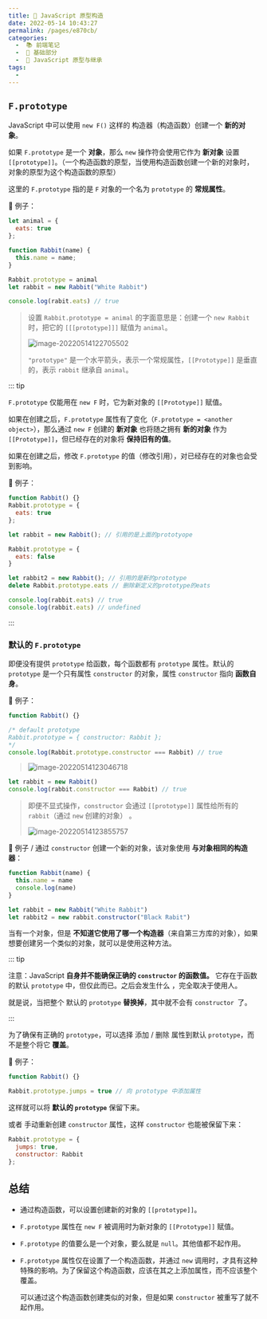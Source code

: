 ```yaml
---
title: 🗻 JavaScript 原型构造
date: 2022-05-14 10:43:27
permalink: /pages/e870cb/
categories:
  -  📚 前端笔记
  -  🚶 基础部分
  -  📘 JavaScript 原型与继承
tags:
  - 
---
```




## `F.prototype`

JavaScript 中可以使用 `new F()` 这样的 构造器（构造函数）创建一个 **新的对象**。

如果 `F.prototype` 是一个 **对象**，那么 `new` 操作符会使用它作为 **新对象** 设置 `[[prototype]]`。（一个构造函数的原型，当使用构造函数创建一个新的对象时，对象的原型为这个构造函数的原型）

这里的 `F.prototype` 指的是 `F` 对象的一个名为 `prototype` 的 **常规属性**。



🌰 例子：
```js
let animal = {
  eats: true
};

function Rabbit(name) {
  this.name = name;
}

Rabbit.prototype = animal
let rabbit = new Rabbit("White Rabbit")

console.log(rabit.eats) // true
```

> 设置 `Rabbit.prototype = animal` 的字面意思是：创建一个 `new Rabbit` 时，把它的 `[[[prototype]]]` 赋值为 `animal`。
>
> ![image-20220514122705502](https://cdn.jsdelivr.net/gh/simon1uo/image-flow@master/image/6oy2ES.png)
>
> `"prototype"` 是一个水平箭头，表示一个常规属性，`[[Prototype]]` 是垂直的，表示 `rabbit` 继承自 `animal`。



::: tip 

`F.prototype` 仅能用在 `new F` 时，它为新对象的 `[[Prototype]]` 赋值。

如果在创建之后，`F.prototype` 属性有了变化（`F.prototype = <another object>`），那么通过 `new F` 创建的 **新对象** 也将随之拥有 **新的对象** 作为 `[[Prototype]]`，但已经存在的对象将 **保持旧有的值**。

如果在创建之后，修改 `F.prototype` 的值（修改引用），对已经存在的对象也会受到影响。



🌰 例子：
```js
function Rabbit() {}
Rabbit.prototype = {
  eats: true
};

let rabbit = new Rabbit(); // 引用的是上面的prototyope

Rabbit.prototype = {
  eats: false
}

let rabbit2 = new Rabbit(); // 引用的是新的prototype
delete Rabbit.prototype.eats // 删除新定义的prototype的eats

console.log(rabbit.eats) // true
console.log(rabbit.eats) // undefined
```

:::



### 默认的 `F.prototype`

即便没有提供 `prototype` 给函数，每个函数都有 `prototype` 属性。默认的 `prototype` 是一个只有属性 `constructor` 的对象，属性 `constructor` 指向 **函数自身**。



🌰 例子：
```js
function Rabbit() {}

/* default prototype
Rabbit.prototype = { constructor: Rabbit };
*/
console.log(Rabbit.prototype.constructor === Rabbit) // true
```

> ![image-20220514123046718](https://cdn.jsdelivr.net/gh/simon1uo/image-flow@master/image/u5rL9y.png)

```js
let rabbit = new Rabbit()
console.log(rabbit.constructor === Rabbit) // true
```

> 即便不显式操作，`constructor` 会通过 `[[prototype]]` 属性给所有的 `rabbit`（通过 `new` 创建的对象） 。 
>
> ![image-20220514123855757](https://cdn.jsdelivr.net/gh/simon1uo/image-flow@master/image/An1Wr7.png)



🌰 例子 / 通过 `constructor` 创建一个新的对象，该对象使用 **与对象相同的构造器**：

```js
function Rabbit(name) {
  this.name = name
  console.log(name)
}

let rabbit = new Rabbit("White Rabbit") 
let rabbit2 = new rabbit.constructor("Black Rabit")
```

当有一个对象，但是 **不知道它使用了哪一个构造器**（来自第三方库的对象），如果想要创建另一个类似的对象，就可以是使用这种方法。

::: tip

注意：JavaScript **自身并不能确保正确的 `constructor` 的函数值。** 它存在于函数的默认 `prototype` 中，但仅此而已。之后会发生什么 ，完全取决于使用人。 

就是说，当把整个 默认的 `prototype` **替换掉**，其中就不会有 `constructor `了。

:::

为了确保有正确的 `prototype`，可以选择 添加 / 删除 属性到默认 `prototype`，而不是整个将它 **覆盖**。

🌰 例子：
```js
function Rabbit() {}

Rabbit.prototype.jumps = true // 向 prototype 中添加属性
```

这样就可以将 **默认的 `prototype`** 保留下来。

或者 手动重新创建 `constructor` 属性，这样 `constructor` 也能被保留下来：

```js
Rabbit.prototype = {
  jumps: true,
  constructor: Rabbit
};
```



## 总结

+ 通过构造函数，可以设置创建新的对象的 `[[prototype]]`。

+ `F.prototype` 属性在 `new F` 被调用时为新对象的 `[[Prototype]]` 赋值。

+ `F.prototype` 的值要么是一个对象，要么就是 `null`。其他值都不起作用。

+ `F.prototype` 属性仅在设置了一个构造函数，并通过 `new` 调用时，才具有这种特殊的影响。为了保留这个构造函数，应该在其之上添加属性，而不应该整个覆盖。

  可以通过这个构造函数创建类似的对象，但是如果 `constructor` 被重写了就不起作用。







